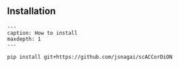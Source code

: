 ## Installation

```{toctree}
---
caption: How to install
maxdepth: 1
---
```

```
pip install git+https://github.com/jsnagai/scACCorDiON
```



